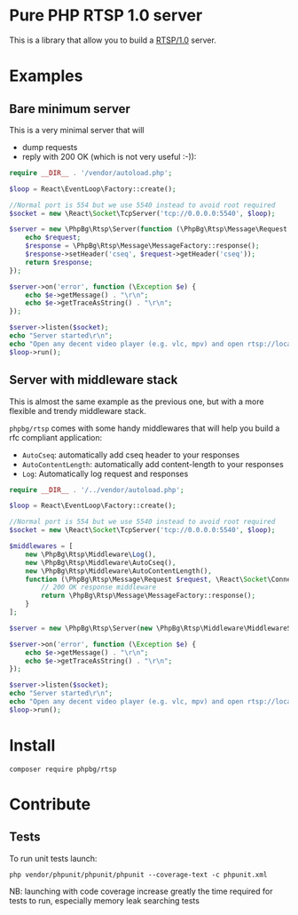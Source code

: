 # Pure PHP RTSP 1.0 server
This is a library that allow you to build a [RTSP/1.0](https://www.ietf.org/rfc/rfc2326.txt) server.

# Examples

## Bare minimum server

This is a very minimal server that will
 * dump requests
 * reply with 200 OK (which is not very useful :-)):

```php
require __DIR__ . '/vendor/autoload.php';

$loop = React\EventLoop\Factory::create();

//Normal port is 554 but we use 5540 instead to avoid root required
$socket = new \React\Socket\TcpServer('tcp://0.0.0.0:5540', $loop);

$server = new \PhpBg\Rtsp\Server(function (\PhpBg\Rtsp\Message\Request $request, \React\Socket\ConnectionInterface $connection) {
    echo $request;
    $response = \PhpBg\Rtsp\Message\MessageFactory::response();
    $response->setHeader('cseq', $request->getHeader('cseq'));
    return $response;
});

$server->on('error', function (\Exception $e) {
    echo $e->getMessage() . "\r\n";
    echo $e->getTraceAsString() . "\r\n";
});

$server->listen($socket);
echo "Server started\r\n";
echo "Open any decent video player (e.g. vlc, mpv) and open rtsp://localhost:5540\r\n";
$loop->run();
```

## Server with middleware stack
This is almost the same example as the previous one, but with a more flexible and trendy middleware stack.

`phpbg/rtsp` comes with some handy middlewares that will help you build a rfc compliant application:
* `AutoCseq`: automatically add cseq header to your responses
* `AutoContentLength`: automatically add content-length to your responses
* `Log`: Automatically log request and responses

```php
require __DIR__ . '/../vendor/autoload.php';

$loop = React\EventLoop\Factory::create();

//Normal port is 554 but we use 5540 instead to avoid root required
$socket = new \React\Socket\TcpServer('tcp://0.0.0.0:5540', $loop);

$middlewares = [
    new \PhpBg\Rtsp\Middleware\Log(),
    new \PhpBg\Rtsp\Middleware\AutoCseq(),
    new \PhpBg\Rtsp\Middleware\AutoContentLength(),
    function (\PhpBg\Rtsp\Message\Request $request, \React\Socket\ConnectionInterface $connection) {
        // 200 OK response middleware
        return \PhpBg\Rtsp\Message\MessageFactory::response();
    }
];

$server = new \PhpBg\Rtsp\Server(new \PhpBg\Rtsp\Middleware\MiddlewareStack($middlewares));

$server->on('error', function (\Exception $e) {
    echo $e->getMessage() . "\r\n";
    echo $e->getTraceAsString() . "\r\n";
});

$server->listen($socket);
echo "Server started\r\n";
echo "Open any decent video player (e.g. vlc, mpv) and open rtsp://localhost:5540\r\n";
$loop->run();
```

# Install

```
composer require phpbg/rtsp
```

# Contribute
## Tests
To run unit tests launch:

    php vendor/phpunit/phpunit/phpunit --coverage-text -c phpunit.xml
    
NB: launching with code coverage increase greatly the time required for tests to run, especially memory leak searching tests

